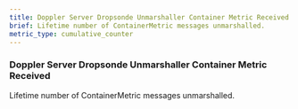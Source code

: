 ```yaml
---
title: Doppler Server Dropsonde Unmarshaller Container Metric Received
brief: Lifetime number of ContainerMetric messages unmarshalled.
metric_type: cumulative_counter
---
```


### Doppler Server Dropsonde Unmarshaller Container Metric Received

Lifetime number of ContainerMetric messages unmarshalled.